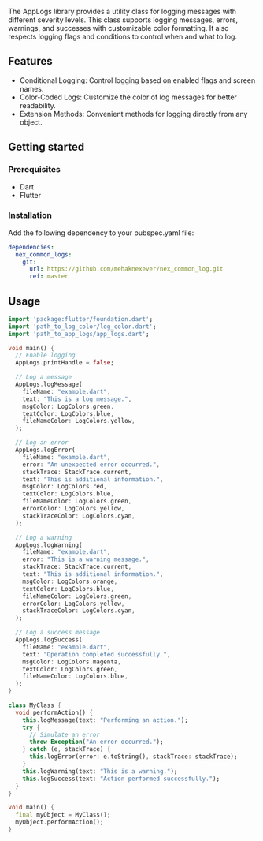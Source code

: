 <!--
This README describes the package. If you publish this package to pub.dev,
this README's contents appear on the landing page for your package.

For information about how to write a good package README, see the guide for
[writing package pages](https://dart.dev/guides/libraries/writing-package-pages).

For general information about developing packages, see the Dart guide for
[creating packages](https://dart.dev/guides/libraries/create-library-packages)
and the Flutter guide for
[developing packages and plugins](https://flutter.dev/developing-packages).
-->

The AppLogs library provides a utility class for logging messages with different severity levels. This class supports logging messages, errors, warnings, and successes with customizable color formatting. It also respects logging flags and conditions to control when and what to log.

## Features

- Conditional Logging: Control logging based on enabled flags and screen names.
- Color-Coded Logs: Customize the color of log messages for better readability.
- Extension Methods: Convenient methods for logging directly from any object.

## Getting started

### Prerequisites
- Dart
- Flutter

### Installation
Add the following dependency to your pubspec.yaml file:

```yaml
dependencies:
  nex_common_logs:
    git:
      url: https://github.com/mehaknexever/nex_common_log.git
      ref: master
```

## Usage

```dart
import 'package:flutter/foundation.dart';
import 'path_to_log_color/log_color.dart';
import 'path_to_app_logs/app_logs.dart';

void main() {
  // Enable logging
  AppLogs.printHandle = false;

  // Log a message
  AppLogs.logMessage(
    fileName: "example.dart",
    text: "This is a log message.",
    msgColor: LogColors.green,
    textColor: LogColors.blue,
    fileNameColor: LogColors.yellow,
  );

  // Log an error
  AppLogs.logError(
    fileName: "example.dart",
    error: "An unexpected error occurred.",
    stackTrace: StackTrace.current,
    text: "This is additional information.",
    msgColor: LogColors.red,
    textColor: LogColors.blue,
    fileNameColor: LogColors.green,
    errorColor: LogColors.yellow,
    stackTraceColor: LogColors.cyan,
  );

  // Log a warning
  AppLogs.logWarning(
    fileName: "example.dart",
    error: "This is a warning message.",
    stackTrace: StackTrace.current,
    text: "This is additional information.",
    msgColor: LogColors.orange,
    textColor: LogColors.blue,
    fileNameColor: LogColors.green,
    errorColor: LogColors.yellow,
    stackTraceColor: LogColors.cyan,
  );

  // Log a success message
  AppLogs.logSuccess(
    fileName: "example.dart",
    text: "Operation completed successfully.",
    msgColor: LogColors.magenta,
    textColor: LogColors.green,
    fileNameColor: LogColors.blue,
  );
}
```

```dart
class MyClass {
  void performAction() {
    this.logMessage(text: "Performing an action.");
    try {
      // Simulate an error
      throw Exception("An error occurred.");
    } catch (e, stackTrace) {
      this.logError(error: e.toString(), stackTrace: stackTrace);
    }
    this.logWarning(text: "This is a warning.");
    this.logSuccess(text: "Action performed successfully.");
  }
}

void main() {
  final myObject = MyClass();
  myObject.performAction();
}
```